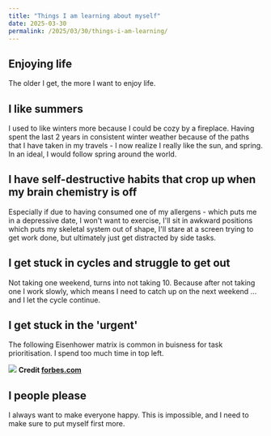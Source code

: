 ```yaml
---
title: "Things I am learning about myself"
date: 2025-03-30
permalink: /2025/03/30/things-i-am-learning/
---
```


## Enjoying life

The older I get, the more I want to enjoy life.

## I like summers

I used to like winters more because I could be cozy by a fireplace. Having spent the last 2 years in consistent winter weather because of the paths that I have taken in my travels - I now realize I really like the sun, and spring. In an ideal, I would follow spring around the world.

## I have self-destructive habits that crop up when my brain chemistry is off

Especially if due to having consumed one of my allergens - which puts me in a depressive date, I won't want to exercise, I'll sit in awkward positions which puts my skeletal system out of shape, I'll stare at a screen trying to get work done, but ultimately just get distracted by side tasks.

## I get stuck in cycles and struggle to get out

Not taking one weekend, turns into not taking 10. Because after not taking one I work slowly, which means I need to catch up on the next weekend ... and I let the cycle continue.

## I get stuck in the 'urgent'

The following Eisenhower matrix is common in buisness for task prioritisation. I spend too much time in top left.

![](https://imageio.forbes.com/specials-images/imageserve/63b6f2f05b7782910ab9d298/From-the-book-What-Happens-Now--by-John-Hillen-and-Mark-Nevins/960x0.png?height=594&width=711&fit=bounds)
__Credit [forbes.com](https://www.forbes.com/sites/hillennevins/2023/01/05/how-to-get-stuff-done-the-eisenhower-matrix-aka-the-urgent-vs-the-important/)__

## I people please

I always want to make everyone happy. This is impossible, and I need to make sure to put myself first more.
